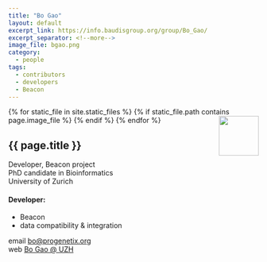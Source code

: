 ```yaml
---
title: "Bo Gao"
layout: default
excerpt_link: https://info.baudisgroup.org/group/Bo_Gao/
excerpt_separator: <!--more-->
image_file: bgao.png
category:
  - people
tags:
  - contributors
  - developers
  - Beacon
---
```


{% for static_file in site.static_files %}
  {% if static_file.path contains page.image_file %}
<img style="float: right; width: 80px;" src="{{ static_file.path | relative_url}}" />
  {% endif %}
{% endfor %}

## {{ page.title }}

Developer, Beacon project  
PhD candidate in Bioinformatics  
University of Zurich  

<!--more-->

#### Developer:

* Beacon
* data compatibility & integration

email [bo@progenetix.org](mailto:bo@progenetix.org)  
web [Bo Gao @ UZH](http://info.baudisgroup.org/group/Bo_Gao/)  
